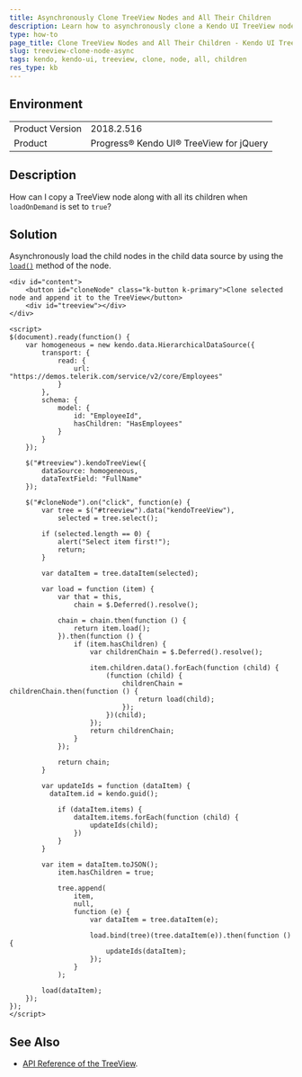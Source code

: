 ```yaml
---
title: Asynchronously Clone TreeView Nodes and All Their Children
description: Learn how to asynchronously clone a Kendo UI TreeView node together with all its children.
type: how-to
page_title: Clone TreeView Nodes and All Their Children - Kendo UI TreeView for jQuery
slug: treeview-clone-node-async
tags: kendo, kendo-ui, treeview, clone, node, all, children
res_type: kb
---
```


## Environment

<table>
	<tr>
		<td>Product Version</td>
		<td>2018.2.516</td>
	</tr>
	<tr>
		<td>Product</td>
		<td>Progress® Kendo UI® TreeView for jQuery</td>
	</tr>
</table>

## Description

How can I copy a TreeView node along with all its children when `loadOnDemand` is set to `true`?

## Solution

Asynchronously load the child nodes in the child data source by using the [`load()`](https://docs.telerik.com/kendo-ui/api/javascript/data/node/methods/load) method of the node.

```dojo
<div id="content">
    <button id="cloneNode" class="k-button k-primary">Clone selected node and append it to the TreeView</button>
    <div id="treeview"></div>
</div>

<script>
$(document).ready(function() {
    var homogeneous = new kendo.data.HierarchicalDataSource({
        transport: {
            read: {
                url: "https://demos.telerik.com/service/v2/core/Employees"
            }
        },
        schema: {
            model: {
                id: "EmployeeId",
                hasChildren: "HasEmployees"
            }
        }
    });

    $("#treeview").kendoTreeView({
        dataSource: homogeneous,
        dataTextField: "FullName"
    });

    $("#cloneNode").on("click", function(e) {
        var tree = $("#treeview").data("kendoTreeView"),
            selected = tree.select();

        if (selected.length == 0) {
            alert("Select item first!");
            return;
        }

        var dataItem = tree.dataItem(selected);

        var load = function (item) {
            var that = this,
                chain = $.Deferred().resolve();

            chain = chain.then(function () {
                return item.load();
            }).then(function () {
                if (item.hasChildren) {
                    var childrenChain = $.Deferred().resolve();

                    item.children.data().forEach(function (child) {
                        (function (child) {
                            childrenChain = childrenChain.then(function () {
                                return load(child);
                            });
                        })(child);
                    });
                    return childrenChain;
                }
            });

            return chain;
        }

        var updateIds = function (dataItem) {
          dataItem.id = kendo.guid();

            if (dataItem.items) {
                dataItem.items.forEach(function (child) {
                    updateIds(child);
                })
            }
        }

        var item = dataItem.toJSON();
            item.hasChildren = true;

            tree.append(
                item,
                null,
                function (e) {
                    var dataItem = tree.dataItem(e);

                    load.bind(tree)(tree.dataItem(e)).then(function () {
                        updateIds(dataItem);
                    });
                }
            );

        load(dataItem);
    });
});
</script>
```

## See Also

* [API Reference of the TreeView](https://docs.telerik.com/kendo-ui/api/javascript/ui/treeview).
